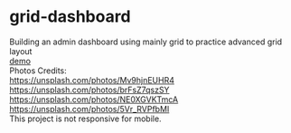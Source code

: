# grid-dashboard
Building an admin dashboard using mainly grid to practice advanced grid layout <br>
<a href="https://github.com/Pafestivo/grid-dashboard/settings/pages">demo</a><br>
Photos Credits: <br>
https://unsplash.com/photos/Mv9hjnEUHR4 <br>
https://unsplash.com/photos/brFsZ7qszSY<br>
https://unsplash.com/photos/NE0XGVKTmcA<br>
https://unsplash.com/photos/5Vr_RVPfbMI<br>
This project is not responsive for mobile.
